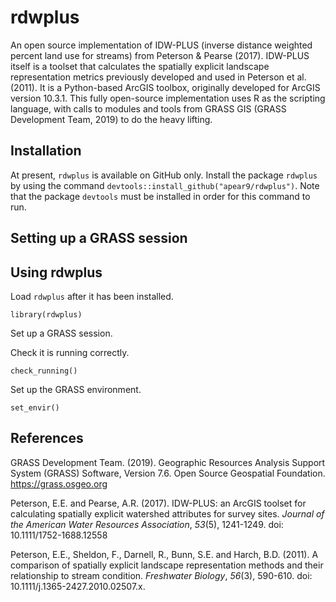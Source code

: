 # rdwplus

An open source implementation of IDW-PLUS (inverse distance weighted percent land use for streams) from Peterson &amp; Pearse (2017). IDW-PLUS itself is a toolset that calculates the spatially explicit landscape representation metrics previously developed and used in Peterson et al. (2011). It is a Python-based ArcGIS toolbox, originally developed for ArcGIS version 10.3.1. This fully open-source implementation uses R as the scripting language, with calls to modules and tools from GRASS GIS (GRASS Development Team, 2019) to do the heavy lifting. 

## Installation

At present, `rdwplus` is available on GitHub only. Install the package `rdwplus` by using the command `devtools::install_github("apear9/rdwplus")`. Note that the package `devtools` must be installed in order for this command to run. 

## Setting up a GRASS session

## Using rdwplus

Load `rdwplus` after it has been installed. 

```
library(rdwplus)
```

Set up a GRASS session.


Check it is running correctly.

```
check_running()
```

Set up the GRASS environment. 

```
set_envir()
```



## References

GRASS Development Team. (2019). Geographic Resources Analysis Support System (GRASS) Software, Version 7.6. Open Source Geospatial Foundation. https://grass.osgeo.org

Peterson, E.E. and Pearse, A.R. (2017). IDW-PLUS: an ArcGIS toolset for calculating spatially explicit watershed attributes for survey sites. *Journal of the American Water Resources Association*, *53*(5), 1241-1249. doi: 10.1111/1752-1688.12558

Peterson, E.E., Sheldon, F., Darnell, R., Bunn, S.E. and Harch, B.D. (2011). A comparison of spatially explicit landscape representation methods and their relationship to stream condition. *Freshwater Biology*, *56*(3), 590-610. doi: 10.1111/j.1365-2427.2010.02507.x.
